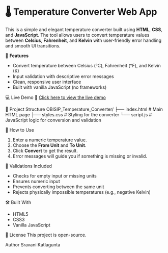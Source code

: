 🌡️ Temperature Converter Web App
=======================================
This is a simple and elegant temperature converter built using **HTML**, **CSS**, and **JavaScript**. 
The tool allows users to convert temperature values between **Celsius**, **Fahrenheit**, and **Kelvin** with user-friendly error handling and smooth UI transitions.


🔧 **Features**
- Convert temperature between Celsius (°C), Fahrenheit (°F), and Kelvin (K)
- Input validation with descriptive error messages
- Clean, responsive user interface
- Built with vanilla JavaScript (no frameworks)


💻 Live Demo
🔗 [Click here to view the live demo](https://Sravani-1410.github.io/OBISIP_Temperature_Converter/)  


📁 Project Structure
OBISIP_Temperature_Converter/
├── index.html # Main HTML page
├── styles.css # Styling for the converter
└── script.js # JavaScript logic for conversion and validation


🚀 How to Use
1. Enter a numeric temperature value.
2. Choose the **From Unit** and **To Unit**.
3. Click **Convert** to get the result.
4. Error messages will guide you if something is missing or invalid.


🧠 Validations Included
- Checks for empty input or missing units
- Ensures numeric input
- Prevents converting between the same unit
- Rejects physically impossible temperatures (e.g., negative Kelvin)


🛠️ Built With
- HTML5
- CSS3
- Vanilla JavaScript


📜 License
This project is open-source.


Author
Sravani Katlagunta


